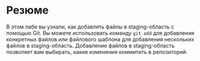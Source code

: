 # Резюме

В этом лабе вы узнали, как добавлять файлы в staging-область с помощью Git. Вы можете использовать команду `git add` для добавления конкретных файлов или файлового шаблона для добавления нескольких файлов в staging-область. Добавление файлов в staging-область позволяет вам выбирать, какие изменения коммитить в репозиторий.
